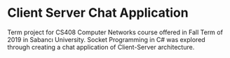 # Client Server Chat Application
Term project for CS408 Computer Networks course offered in Fall Term of 2019 in Sabancı University. Socket Programming in C# was explored through creating a chat application of Client-Server architecture.
